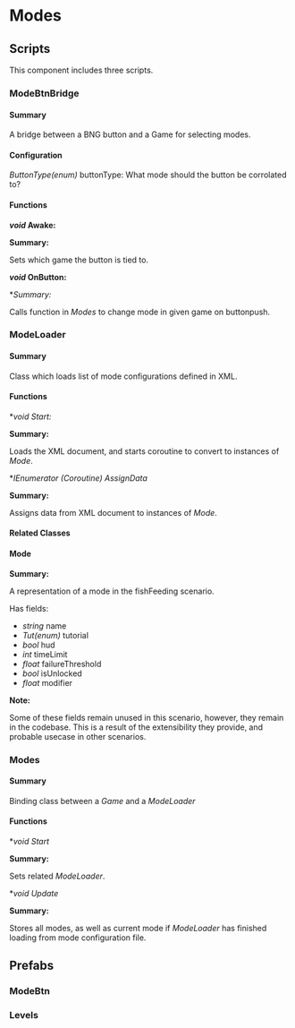 # Modes

## Scripts

This component includes three scripts.

### ModeBtnBridge

#### Summary

A bridge between a BNG button and a Game for selecting modes.

#### Configuration

*ButtonType(enum)* buttonType:
What mode should the button be corrolated to?

#### Functions

***void* Awake:**

**Summary:**

Sets which game the button is tied to.

***void* OnButton:**

**Summary:*

Calls function in *Modes* to change mode in given game on buttonpush.

### ModeLoader

#### Summary

Class which loads list of mode configurations defined in XML.

#### Functions

***void* Start:*

**Summary:**

Loads the XML document, and starts coroutine to convert to instances of *Mode*.

***IEnumerator (Coroutine)* AssignData*

**Summary:**

Assigns data from XML document to instances of *Mode*.

#### Related Classes

#### Mode

**Summary:**

A representation of a mode in the fishFeeding scenario.

Has fields:
 - *string* name
 - *Tut(enum)* tutorial
 - *bool* hud
 - *int* timeLimit
 - *float* failureThreshold
 - *bool* isUnlocked
 - *float* modifier

**Note:**

Some of these fields remain unused in this scenario, however, they remain in
the codebase.
This is a result of the extensibility they provide, and probable usecase in
other scenarios.

### Modes

#### Summary

Binding class between a *Game* and a *ModeLoader*

#### Functions

***void* Start*

**Summary:**

Sets related *ModeLoader*.

***void* Update*

**Summary:**

Stores all modes, as well as current mode if *ModeLoader* has finished loading
from mode configuration file.

## Prefabs

### ModeBtn

### Levels

